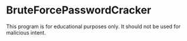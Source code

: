 # BruteForcePasswordCracker

This program is for educational purposes only. It should not be used for malicious intent.
